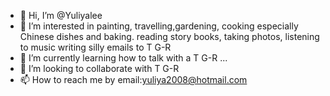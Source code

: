 - 👋 Hi, I’m @Yuliyalee
- 👀 I’m interested in painting, travelling,gardening,
     cooking especially Chinese dishes and baking. 
     reading story books, taking photos, listening to music
     writing silly emails to T G-R
- 🌱 I’m currently learning how to talk with a T G-R
 ...
- 💞️ I’m looking to collaborate with T G-R
- 📫 How to reach me by email:yuliya2008@hotmail.com

<!---
Yuliyalee/Yuliyalee is a ✨ special ✨ repository because 
its `README.md` (this file) appears on your GitHub profile.
You can click the Preview link to take a look at your changes.
---> 

